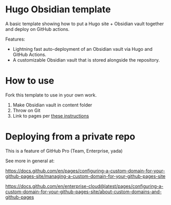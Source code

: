 # Hugo Obsidian template

A basic template showing how to put a Hugo site + Obsidian vault together and deploy on GitHub actions.

Features:
- Lightning fast auto-deployment of an Obsidian vault via Hugo and GitHub Actions.
- A customizable Obsidian vault that is stored alongside the repository.

# How to use

Fork this template to use in your own work.

1. Make Obsidian vault in content folder
2. Throw on Git
3. Link to pages per [these instructions](https://gohugo.io/host-and-deploy/host-on-github-pages/)

# Deploying from a private repo

This is a feature of GitHub Pro (Team, Enterprise, yada)

See more in general at:

https://docs.github.com/en/pages/configuring-a-custom-domain-for-your-github-pages-site/managing-a-custom-domain-for-your-github-pages-site

https://docs.github.com/en/enterprise-cloud@latest/pages/configuring-a-custom-domain-for-your-github-pages-site/about-custom-domains-and-github-pages
